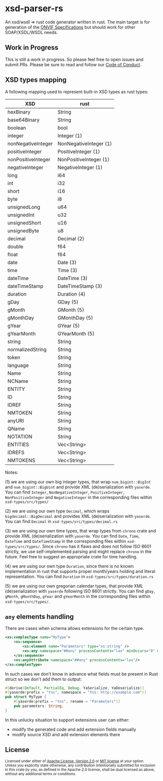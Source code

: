 # xsd-parser-rs
An xsd/wsdl => rust code generator written in rust. The main target is for generation of the [ONVIF Specifications](https://www.onvif.org/) but should work for other SOAP/XSDL/WSDL needs.

## Work in Progress
This is still a work in progress.  So please feel free to open issues and submit PRs. Please be sure to read and follow our [Code of Conduct](/CODE_OF_CONDUCT.md).

## XSD types mapping

A following mapping used to represent built-in XSD types as rust types:

|XSD               |rust                   |
|------------------|-----------------------|
|hexBinary         |String                 |
|base64Binary      |String                 |
|boolean           |bool                   |
|integer           |Integer (1)            |
|nonNegativeInteger|NonNegativeInteger (1) |
|positiveInteger   |PositiveInteger (1)    |
|nonPositiveInteger|NonPositiveInteger (1) |
|negativeInteger   |NegativeInteger (1)    |
|long              |i64                    |
|int               |i32                    |
|short             |i16                    |
|byte              |i8                     |
|unsignedLong      |u64                    |
|unsignedInt       |u32                    |
|unsignedShort     |u16                    |
|unsignedByte      |u8                     |
|decimal           |Decimal (2)            |
|double            |f64                    |
|float             |f64                    |
|date              |Date (3)               |
|time              |Time (3)               |
|dateTime          |DateTime (3)           |
|dateTimeStamp     |DateTimeStamp (3)      |
|duration          |Duration (4)           |
|gDay              |GDay (5)               |
|gMonth            |GMonth (5)             |
|gMonthDay         |GMonthDay (5)          |
|gYear             |GYear (5)              |
|gYearMonth        |GYearMonth (5)         |
|string            |String                 |
|normalizedString  |String                 |
|token             |String                 |
|language          |String                 |
|Name              |String                 |
|NCName            |String                 |
|ENTITY            |String                 |
|ID                |String                 |
|IDREF             |String                 |
|NMTOKEN           |String                 |
|anyURI            |String                 |
|QName             |String                 |
|NOTATION          |String                 |
|ENTITIES          |Vec\<String\>          |
|IDREFS            |Vec\<String\>          |
|NMTOKENS          |Vec\<String\>          |

Notes:

(1) we are using our own big integer types, that wrap `num_bigint::BigInt` and `num_bigint::BigUint`
and provide XML (de)serialization with `yaserde`. You can find `Integer`, `NonNegativeInteger`,
`PositiveInteger`, `NonPositiveInteger` and `NegativeInteger` in the corresponding files within
`xsd-types/src/types/`

(2) we are using our own type `Decimal`, which wraps `bigdecimal::BigDecimal` and provides 
XML (de)serialization with `yaserde`. You can find `Decimal` in `xsd-types/src/types/decimal.rs`

(3) we are using our own time types, that wrap types from `chrono` crate and provide
XML (de)serialization with `yaserde`. You can find `Date`, `Time`, `DateTime` and `DateTimeStamp`
in the corresponding files within `xsd-types/src/types/`. Since `chrono` has it flaws and does not
follow ISO 8601 strictly, we use self-implemented parsing and might replace `chrono` in the future.
Feel free to suggest an appropriate crate for time handling.

(4) we are using our own type `Duration`, since there is no known implementation
in rust that supports proper month/years holding and literal representation. You can find
`Duration` in `xsd-types/src/types/duration.rs`

(5) we are using our own gregorian calendar types, that provide XML (de)serialization with `yaserde`
following ISO 8601 strictly. You can find `gDay`, `gMonth`, `gMonthDay`, `gYear` and `gYearMonth`
in the corresponding files within `xsd-types/src/types/`.

## `any` elements handling

There are cases when schema allows extensions for the certain type.

```xml
<xs:complexType name="MyType">
    <xs:sequence>
        <xs:element name="Parameters" type="xs:string" />
        <xs:any namespace="##any" processContents="lax" minOccurs="0" maxOccurs="unbounded"/>
    </xs:sequence>
    <xs:anyAttribute namespace="##any" processContents="lax"/>
</xs:complexType>
```

In such cases we don't know in advance what fields must be present in Rust struct so we don't add them to output:

```rust
#[derive(Default, PartialEq, Debug, YaSerialize, YaDeserialize)]
#[yaserde(prefix = "tns", namespace = "tns: http://example.com")]
pub struct MyType {
    #[yaserde(prefix = "tns", rename = "Parameters")]
    pub parameters: String,
}
```

In this unlucky situation to support extensions user can either:
- modify the generated code and add extension fields manually
- modify source XSD and add extension elements there

## License

<sup>
Licensed under either of <a href="LICENSE-APACHE">Apache License, Version
2.0</a> or <a href="LICENSE-MIT">MIT license</a> at your option.
</sup>

<br/>

<sub>
Unless you explicitly state otherwise, any contribution intentionally submitted
for inclusion in this crate by you, as defined in the Apache-2.0 license, shall
be dual licensed as above, without any additional terms or conditions.
</sub>
